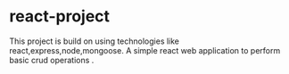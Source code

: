 # react-project
This project is build on using technologies like react,express,node,mongoose. A simple react web application to perform basic crud operations .

